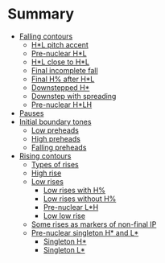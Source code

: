 # Summary

- [Falling contours]()
    - [H*L pitch accent](./1_Falling_contours/1.1.md)
    - [Pre-nuclear H*L](./1_Falling_contours/1.2.md)
    - [H\*L close to H\*L](./1_Falling_contours/1.3.md)
    - [Final incomplete fall](./1_Falling_contours/1.4.md)
    - [Final H% after H*L](./1_Falling_contours/1.5.md)
    - [Downstepped H*](./1_Falling_contours/1.6.md)
    - [Downstep with spreading](./1_Falling_contours/1.7.md)
    - [Pre-nuclear H*LH](./1_Falling_contours/1.8.md)
- [Pauses](./2_pause/pause.md)
- [Initial boundary tones]()
    - [Low preheads](./3_Initial_boundary_tones/3_1_init.md)
    - [High preheads](./3_Initial_boundary_tones/3_2_init.md)
    - [Falling preheads](./3_Initial_boundary_tones/3_3_init.md)
- [Rising contours]()
    - [Types of rises](./5_Rising_contours/5_1_rise.md)
    - [High rise](./5_Rising_contours/5_2_rise.md)
    - [Low rises](./5_Rising_contours/5_3_rise.md) 
        - [Low rises with H%](./5_Rising_contours/5_3.1_rise.md)
        - [Low rises without H%](./5_Rising_contours/5_3.2_rise.md)
        - [Pre-nuclear L*H](./5_Rising_contours/5_3.3_rise.md)
        - [Low low rise](./5_Rising_contours/5_3.4_rise.md)
    - [Some rises as markers of non-final IP](./5_Rising_contours/5_4_rise.md)
    - [Pre-nuclear singleton H* and L*](./5_Rising_contours/5_5_rise.md)
        - [Singleton H*](./5_Rising_contours/5_5.1_rise.md) 
        - [Singleton L*](./5_Rising_contours/5_5.2_rise.md) 

  